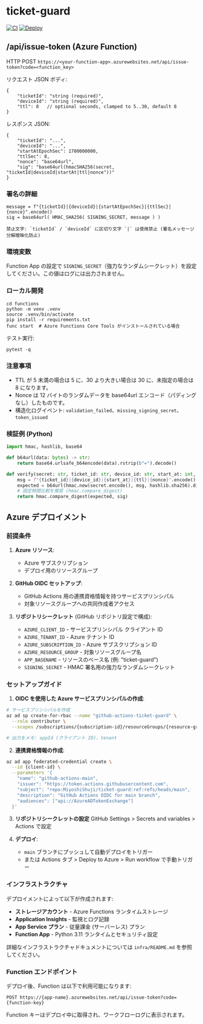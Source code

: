 # ticket-guard

[![CI](https://github.com/MiyoshiShuji/ticket-guard/workflows/ci/badge.svg)](https://github.com/MiyoshiShuji/ticket-guard/actions/workflows/ci.yml)
[![Deploy](https://github.com/MiyoshiShuji/ticket-guard/workflows/Deploy%20to%20Azure/badge.svg)](https://github.com/MiyoshiShuji/ticket-guard/actions/workflows/deploy.yml)

## /api/issue-token (Azure Function)

HTTP POST `https://<your-function-app>.azurewebsites.net/api/issue-token?code=<function_key>`

リクエスト JSON ボディ:

```
{
	"ticketId": "string (required)",
	"deviceId": "string (required)",
	"ttl": 8   // optional seconds, clamped to 5..30, default 8
}
```

レスポンス JSON:
```
{
	"ticketId": "...",
	"deviceId": "...",
	"startAtEpochSec": 1700000000,
	"ttlSec": 8,
	"nonce": "base64url",
	"sig": "base64url(hmacSHA256(secret, "ticketId|deviceId|startAt|ttl|nonce"))"
}
```

### 署名の詳細
```
message = f"{ticketId}|{deviceId}|{startAtEpochSec}|{ttlSec}|{nonce}".encode()
sig = base64url( HMAC_SHA256( SIGNING_SECRET, message ) )

禁止文字: `ticketId` / `deviceId` に区切り文字 `|` は使用禁止 (署名メッセージ分解曖昧化防止)
```

### 環境変数
Function App の設定で `SIGNING_SECRET`（強力なランダムシークレット）を設定してください。この値はログには出力されません。

### ローカル開発
```
cd functions
python -m venv .venv
source .venv/bin/activate
pip install -r requirements.txt
func start  # Azure Functions Core Tools がインストールされている場合
```

テスト実行:
```
pytest -q
```

### 注意事項
- TTL が 5 未満の場合は 5 に、30 より大きい場合は 30 に、未指定の場合は 8 になります。
- Nonce は 12 バイトのランダムデータを base64url エンコード（パディングなし）したものです。
- 構造化ログイベント: `validation_failed`、`missing_signing_secret`、`token_issued`

### 検証例 (Python)
```python
import hmac, hashlib, base64

def b64url(data: bytes) -> str:
	return base64.urlsafe_b64encode(data).rstrip(b"=").decode()

def verify(secret: str, ticket_id: str, device_id: str, start_at: int, ttl: int, nonce: str, sig: str) -> bool:
	msg = f"{ticket_id}|{device_id}|{start_at}|{ttl}|{nonce}".encode()
	expected = b64url(hmac.new(secret.encode(), msg, hashlib.sha256).digest())
	# 固定時間比較を推奨 (hmac.compare_digest)
	return hmac.compare_digest(expected, sig)
```

## Azure デプロイメント

### 前提条件

1. **Azure リソース**:
   - Azure サブスクリプション
   - デプロイ用のリソースグループ
   
2. **GitHub OIDC セットアップ**:
   - GitHub Actions 用の連携資格情報を持つサービスプリンシパル
   - 対象リソースグループへの共同作成者アクセス

3. **リポジトリシークレット** (GitHub リポジトリ設定で構成):
   - `AZURE_CLIENT_ID` - サービスプリンシパル クライアント ID
   - `AZURE_TENANT_ID` - Azure テナント ID
   - `AZURE_SUBSCRIPTION_ID` - Azure サブスクリプション ID
   - `AZURE_RESOURCE_GROUP` - 対象リソースグループ名
   - `APP_BASENAME` - リソースのベース名 (例: "ticket-guard")
   - `SIGNING_SECRET` - HMAC 署名用の強力なランダムシークレット

### セットアップガイド

1. **OIDC を使用した Azure サービスプリンシパルの作成**:
```bash
# サービスプリンシパルを作成
az ad sp create-for-rbac --name "github-actions-ticket-guard" \
  --role contributor \
  --scopes /subscriptions/{subscription-id}/resourceGroups/{resource-group-name}

# 出力をメモ: appId (クライアント ID)、tenant
```

2. **連携資格情報の作成**:
```bash
az ad app federated-credential create \
  --id {client-id} \
  --parameters '{
    "name": "github-actions-main",
    "issuer": "https://token.actions.githubusercontent.com",
    "subject": "repo:MiyoshiShuji/ticket-guard:ref:refs/heads/main",
    "description": "GitHub Actions OIDC for main branch",
    "audiences": ["api://AzureADTokenExchange"]
  }'
```

3. **リポジトリシークレットの設定** GitHub Settings > Secrets and variables > Actions で設定

4. **デプロイ**:
   - `main` ブランチにプッシュして自動デプロイをトリガー
   - または Actions タブ > Deploy to Azure > Run workflow で手動トリガー

### インフラストラクチャ

デプロイメントによって以下が作成されます:
- **ストレージアカウント** - Azure Functions ランタイムストレージ
- **Application Insights** - 監視とログ記録
- **App Service プラン** - 従量課金 (サーバーレス) プラン
- **Function App** - Python 3.11 ランタイムとセキュリティ設定

詳細なインフラストラクチャドキュメントについては `infra/README.md` を参照してください。

### Function エンドポイント

デプロイ後、Function は以下で利用可能になります:
```
POST https://{app-name}.azurewebsites.net/api/issue-token?code={function-key}
```

Function キーはデプロイ中に取得され、ワークフローログに表示されます。


